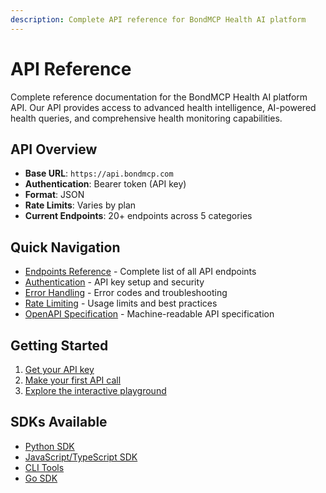 ```yaml
---
description: Complete API reference for BondMCP Health AI platform
---
```


# API Reference

Complete reference documentation for the BondMCP Health AI platform API. Our API provides access to advanced health intelligence, AI-powered health queries, and comprehensive health monitoring capabilities.

## API Overview

- **Base URL**: `https://api.bondmcp.com`
- **Authentication**: Bearer token (API key)
- **Format**: JSON
- **Rate Limits**: Varies by plan
- **Current Endpoints**: 20+ endpoints across 5 categories

## Quick Navigation

* [Endpoints Reference](endpoints.md) - Complete list of all API endpoints
* [Authentication](authentication.md) - API key setup and security
* [Error Handling](error-handling.md) - Error codes and troubleshooting
* [Rate Limiting](rate-limiting.md) - Usage limits and best practices
* [OpenAPI Specification](openapi.md) - Machine-readable API specification

## Getting Started

1. [Get your API key](../getting-started/authentication.md)
2. [Make your first API call](../getting-started/first-api-call.md)
3. [Explore the interactive playground](../guides/api-playground.md)

## SDKs Available

- [Python SDK](../sdks/python/README.md)
- [JavaScript/TypeScript SDK](../sdks/javascript/README.md)
- [CLI Tools](../sdks/cli/README.md)
- [Go SDK](../sdks/go/README.md)
